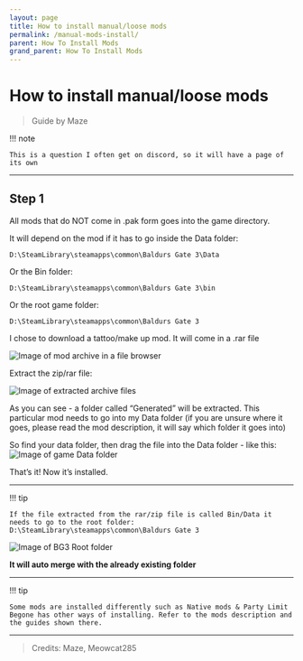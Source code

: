 ```yaml
---
layout: page
title: How to install manual/loose mods
permalink: /manual-mods-install/
parent: How To Install Mods
grand_parent: How To Install Mods
---
```


# How to install manual/loose mods

> Guide by Maze

!!! note
    
    This is a question I often get on discord, so it will have a page of its own 

---

## Step 1


All mods that do NOT come in .pak form goes into the game directory. 

It will depend on the mod if it has to go inside the Data folder:

`D:\SteamLibrary\steamapps\common\Baldurs Gate 3\Data`

Or the Bin folder:

`D:\SteamLibrary\steamapps\common\Baldurs Gate 3\bin`

Or the root game folder:

`D:\SteamLibrary\steamapps\common\Baldurs Gate 3`

I chose to download a tattoo/make up mod. It will come in a .rar file

![Image of mod archive in a file browser](/assets/mods-install/image1.png)

Extract the zip/rar file:

![Image of extracted archive files](/assets/mods-install/image26.png)

As you can see - a folder called “Generated” will be extracted. This particular mod needs to go into my Data folder (if you are unsure where it goes, please read the mod description, it will say which folder it goes into)

So find your data folder, then drag the file into the Data folder - like this:
![Image of game Data folder](/assets/mods-install/image32.png)

That’s it! Now it’s installed.

---

!!! tip
    
    If the file extracted from the rar/zip file is called Bin/Data it needs to go to the root folder: D:\SteamLibrary\steamapps\common\Baldurs Gate 3

![Image of BG3 Root folder](/assets/mods-install/image8.png)

**It will auto merge with the already existing folder**

---

!!! tip

    Some mods are installed differently such as Native mods & Party Limit Begone has other ways of installing. Refer to the mods description and the guides shown there.

---

> Credits: Maze, Meowcat285